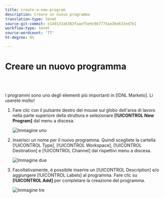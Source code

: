 ```yaml
---
title: create-a-new-program
description: Creare un nuovo programma
translation-type: tm+mt
source-git-commit: e149133a5383faaef5e9c9b7775ae36e633ed7b1
workflow-type: tm+mt
source-wordcount: '77'
ht-degree: 0%

---
```



# Creare un nuovo programma

<br> 

I programmi sono uno degli elementi più importanti in [!DNL Marketo]. Li userete molto!

1. Fare clic con il pulsante destro del mouse sul globo dell&#39;area di lavoro nella parte superiore della struttura e selezionare **[!UICONTROL New Program]** dal menu a discesa.

   ![Immagine uno](/help/sky/assets/programs/create-a-new-program/create-a-new-program-1.png)

1. Inserisci un nome per il nuovo programma. Quindi scegliete la cartella [!UICONTROL Type], [!UICONTROL Workspace], [!UICONTROL Destination] e [!UICONTROL Channel] dai rispettivi menu a discesa.

   ![Immagine due](/help/sky/assets/programs/create-a-new-program/create-a-new-program-2.png)

1. Facoltativamente, è possibile inserire un [!UICONTROL Description] e/o aggiungere [!UICONTROL Labels] al programma. Fare clic su **[!UICONTROL Add]** per completare la creazione del programma.

   ![Immagine tre](/help/sky/assets/programs/create-a-new-program/create-a-new-program-3.png)

